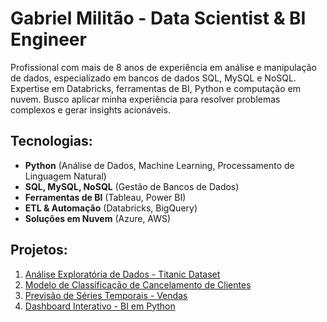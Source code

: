
# Gabriel Militão - Data Scientist & BI Engineer

Profissional com mais de 8 anos de experiência em análise e manipulação de dados, especializado em bancos de dados SQL, MySQL e NoSQL. Expertise em Databricks, ferramentas de BI, Python e computação em nuvem. Busco aplicar minha experiência para resolver problemas complexos e gerar insights acionáveis.

## Tecnologias:
- **Python** (Análise de Dados, Machine Learning, Processamento de Linguagem Natural)
- **SQL, MySQL, NoSQL** (Gestão de Bancos de Dados)
- **Ferramentas de BI** (Tableau, Power BI)
- **ETL & Automação** (Databricks, BigQuery)
- **Soluções em Nuvem** (Azure, AWS)

## Projetos:
1. [Análise Exploratória de Dados - Titanic Dataset](./EDA_Titanic/README.md)
2. [Modelo de Classificação de Cancelamento de Clientes](./Modelo_Classifier/README.md)
3. [Previsão de Séries Temporais - Vendas](./Previsao_Series_Temporais/README.md)
4. [Dashboard Interativo - BI em Python](./Dashboard_Interativo/README.md)

